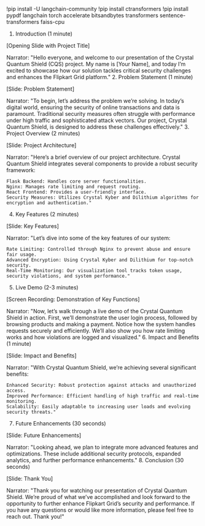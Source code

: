 !pip install -U langchain-community
!pip install ctransformers
!pip install pypdf langchain torch accelerate bitsandbytes transformers sentence-transformers faiss-cpu



1. Introduction (1 minute)

[Opening Slide with Project Title]

Narrator: "Hello everyone, and welcome to our presentation of the Crystal Quantum Shield (CQS) project. My name is [Your Name], and today I’m excited to showcase how our solution tackles critical security challenges and enhances the Flipkart Grid platform."
2. Problem Statement (1 minute)

[Slide: Problem Statement]

Narrator: "To begin, let’s address the problem we’re solving. In today’s digital world, ensuring the security of online transactions and data is paramount. Traditional security measures often struggle with performance under high traffic and sophisticated attack vectors. Our project, Crystal Quantum Shield, is designed to address these challenges effectively."
3. Project Overview (2 minutes)

[Slide: Project Architecture]

Narrator: "Here’s a brief overview of our project architecture. Crystal Quantum Shield integrates several components to provide a robust security framework:

    Flask Backend: Handles core server functionalities.
    Nginx: Manages rate limiting and request routing.
    React Frontend: Provides a user-friendly interface.
    Security Measures: Utilizes Crystal Kyber and Dilithium algorithms for encryption and authentication."

4. Key Features (2 minutes)

[Slide: Key Features]

Narrator: "Let’s dive into some of the key features of our system:

    Rate Limiting: Controlled through Nginx to prevent abuse and ensure fair usage.
    Advanced Encryption: Using Crystal Kyber and Dilithium for top-notch security.
    Real-Time Monitoring: Our visualization tool tracks token usage, security violations, and system performance."

5. Live Demo (2-3 minutes)

[Screen Recording: Demonstration of Key Functions]

Narrator: "Now, let’s walk through a live demo of the Crystal Quantum Shield in action. First, we’ll demonstrate the user login process, followed by browsing products and making a payment. Notice how the system handles requests securely and efficiently. We’ll also show you how rate limiting works and how violations are logged and visualized."
6. Impact and Benefits (1 minute)

[Slide: Impact and Benefits]

Narrator: "With Crystal Quantum Shield, we’re achieving several significant benefits:

    Enhanced Security: Robust protection against attacks and unauthorized access.
    Improved Performance: Efficient handling of high traffic and real-time monitoring.
    Scalability: Easily adaptable to increasing user loads and evolving security threats."

7. Future Enhancements (30 seconds)

[Slide: Future Enhancements]

Narrator: "Looking ahead, we plan to integrate more advanced features and optimizations. These include additional security protocols, expanded analytics, and further performance enhancements."
8. Conclusion (30 seconds)

[Slide: Thank You]

Narrator: "Thank you for watching our presentation of Crystal Quantum Shield. We’re proud of what we’ve accomplished and look forward to the opportunity to further enhance Flipkart Grid’s security and performance. If you have any questions or would like more information, please feel free to reach out. Thank you!"
